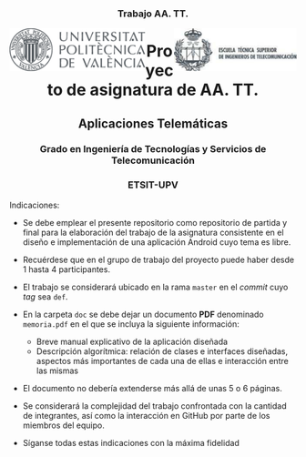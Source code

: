 
<h3 align="center">Trabajo AA. TT.</h3>

<img src="./doc/figuras/UPVcolor300.png" align="left" height="75">

<img src="./doc/figuras/ETSIT.png"       align="right" height="75">




<h1 align="center">Proyecto de asignatura de  AA. TT.</h1>



<h2 align="center">Aplicaciones Telemáticas</h2>
<h3 align="center">Grado en Ingeniería de Tecnologías y Servicios de Telecomunicación</h3>
<h3 align="center">ETSIT-UPV</h3>

Indicaciones:

- Se debe emplear el presente repositorio como repositorio de partida y final para la elaboración del trabajo de la asignatura consistente en el diseño e implementación de una aplicación Android cuyo tema es libre.

- Recuérdese que en el grupo de trabajo del proyecto puede haber desde 1 hasta 4 participantes.

- El trabajo se considerará ubicado en la rama `master` en el _commit_ cuyo _tag_ sea `def`.

- En la carpeta `doc` se debe dejar un documento __PDF__ denominado `memoria.pdf` en el que se incluya la siguiente información:

   - Breve manual explicativo de la aplicación diseñada 
   - Descripción algorítmica: relación de clases e interfaces diseñadas, aspectos más importantes de cada una de ellas e interacción entre las mismas

- El documento no debería extenderse más allá de unas 5 o 6 páginas.   

- Se considerará la complejidad del trabajo confrontada con la cantidad de integrantes, así como la interacción en GitHub por parte de los miembros del equipo.

- Síganse todas estas indicaciones con la máxima fidelidad